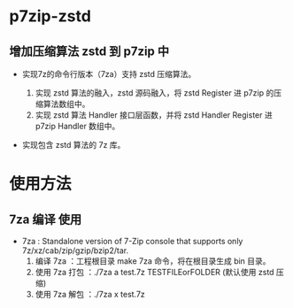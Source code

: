# p7zip-zstd

## **增加压缩算法 zstd 到 p7zip 中** ##

+ 实现7z的命令行版本（7za）支持 zstd 压缩算法。
   1. 实现 zstd 算法的融入，zstd 源码融入，将 zstd Register 进 p7zip 的压缩算法数组中。
   2. 实现 zstd 算法 Handler 接口层函数，并将 zstd Handler Register 进 p7zip Handler 数组中。

+ 实现包含 zstd 算法的 7z 库。

# 使用方法

## 7za 编译 使用 ##

+ 7za : Standalone version of 7-Zip console that supports only 7z/xz/cab/zip/gzip/bzip2/tar.
   1. 编译 7za ：工程根目录 make 7za 命令，将在根目录生成 bin 目录。
   2. 使用 7za 打包 ：./7za a test.7z TESTFILEorFOLDER (默认使用 zstd 压缩)
   3. 使用 7za 解包 ：./7za x test.7z